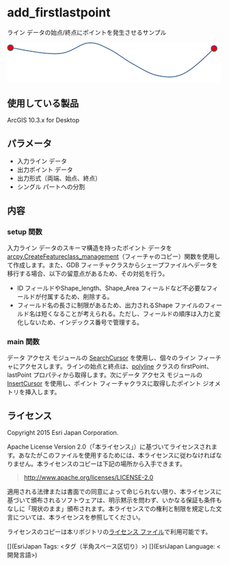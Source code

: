 ﻿# add_firstlastpoint

ライン データの始点/終点にポイントを発生させるサンプル
  
  
<img src="..\..\..\..\_images\addfisrtlastPoint.png" width="500">

## 使用している製品

ArcGIS 10.3.x for Desktop

## パラメータ

* 入力ライン データ   
* 出力ポイント データ  
* 出力形式（両端、始点、終点）
* シングル パートへの分割  

## 内容
### setup 関数
入力ライン データのスキーマ構造を持ったポイント データを[arcpy.CreateFeatureclass_management](http://desktop.arcgis.com/ja/desktop/latest/tools/data-management-toolbox/create-feature-class.htm)（フィーチャのコピー）関数を使用して作成します。また、GDB フィーチャクラスからシェープファイルへデータを移行する場合、以下の留意点があるため、その対処を行う。

* ID フィールドやShape_length、Shape_Area フィールドなど不必要なフィールドが付属するため、削除する。
* フィールド名の長さに制限があるため、出力されるShape ファイルのフィールド名は短くなることが考えられる。ただし、フィールドの順序は入力と変化しないため、インデックス番号で管理する。

### main 関数
データ アクセス モジュールの [SearchCursor](http://desktop.arcgis.com/ja/desktop/latest/analyze/arcpy-data-access/searchcursor-class.htm) を使用し、個々のライン フィーチャにアクセスします。ラインの始点と終点は、[polyline](http://desktop.arcgis.com/ja/desktop/latest/analyze/arcpy-classes/polyline.htm) クラスの firstPoint、lastPoint プロパティから取得します。次にデータ アクセス モジュールの [InsertCursor](http://desktop.arcgis.com/ja/desktop/latest/analyze/arcpy-data-access/insertcursor-class.htm) を使用し、ポイント フィーチャクラスに取得したポイント ジオメトリを挿入します。

## ライセンス
Copyright 2015 Esri Japan Corporation.

Apache License Version 2.0（「本ライセンス」）に基づいてライセンスされます。あなたがこのファイルを使用するためには、本ライセンスに従わなければなりません。本ライセンスのコピーは下記の場所から入手できます。

> http://www.apache.org/licenses/LICENSE-2.0

適用される法律または書面での同意によって命じられない限り、本ライセンスに基づいて頒布されるソフトウェアは、明示黙示を問わず、いかなる保証も条件もなしに「現状のまま」頒布されます。本ライセンスでの権利と制限を規定した文言については、本ライセンスを参照してください。

ライセンスのコピーは本リポジトリの[ライセンス ファイル](./LICENSE)で利用可能です。

[](EsriJapan Tags: <タグ（半角スペース区切り）>)
[](EsriJapan Language: <開発言語>)

